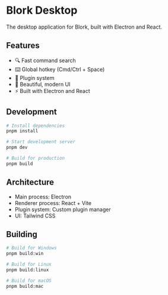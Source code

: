 # Blork Desktop

The desktop application for Blork, built with Electron and React.

## Features

- 🔍 Fast command search
- ⌨️ Global hotkey (Cmd/Ctrl + Space)
- 🔌 Plugin system
- 🎨 Beautiful, modern UI
- ⚡ Built with Electron and React

## Development

```bash
# Install dependencies
pnpm install

# Start development server
pnpm dev

# Build for production
pnpm build
```

## Architecture

- Main process: Electron
- Renderer process: React + Vite
- Plugin system: Custom plugin manager
- UI: Tailwind CSS

## Building

```bash
# Build for Windows
pnpm build:win

# Build for Linux
pnpm build:linux

# Build for macOS
pnpm build:mac
``` 